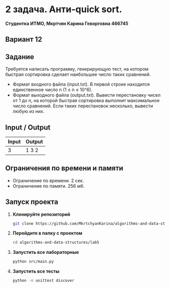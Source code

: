 # 2 задача. Анти-quick sort.
**Студентка ИТМО,  Мкртчян Карина Геворговна  466745**  

## Вариант 12

## Задание 
Требуется написать программу, генерирующую
тест, на котором быстрая сортировка сделает наибольшее число таких сравнений.
- Формат входного файла (input.txt). В первой строке находится единственное число n (1 ≤ n ≤ 10^6).
- Формат выходного файла (output.txt). Вывести перестановку чисел от 1 до
n, на которой быстрая сортировка выполнит максимальное число сравнений.
Если таких перестановок несколько, вывести любую из них.

  
## Input / Output 

| Input | Output |
|-------|--------|
| 3     | 1 3 2  |



## Ограничения по времени и памяти

- Ограничение по времени. 2 сек.
- Ограничение по памяти. 256 мб.


## Запуск проекта
1. **Клонируйте репозиторий**
   ```bash
   git clone https://github.com/MkrtchyanKarina/algorithms-and-data-structures.git
   ```
2. **Перейдите в папку с проектом**
   ```bash
   cd algorithms-and-data-structures/lab5
   ```
3. **Запустить все лабораторные**
    ```bash
   python src/main.py
   ```
4. **Запустить все тесты**
    ```bash
   python -m unittest discover
   ```